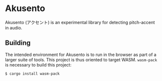 # Akusento 

Akusento (アクセント) is an experimental library for detecting pitch-accent in audio.

## Building 

The intended environment for Akusento is to run in the browser as part of a larger suite of tools. 
This project is thus oriented to target WASM. `wasm-pack` is necessary to build this project:

```bash
$ cargo install wasm-pack
```

